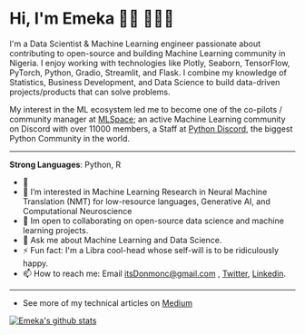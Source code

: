 # Hi, I'm Emeka 👋🏾 👩🏾‍💻

<!--
<img src="https://raw.githubusercontent.com/M0nica/M0nica/master/gh-header-image-cropped.png" alt="banner that says Monica Powell - software engineer, content creator and community organizer alongside a cartoon illustration of Monica"> -->
I'm a Data Scientist & Machine Learning engineer passionate about contributing to open-source and building Machine Learning community in Nigeria. I enjoy working with technologies like Plotly, Seaborn, TensorFlow, PyTorch, Python, Gradio, Streamlit, and Flask. I combine my knowledge of Statistics, Business Development, and Data Science to build data-driven projects/products that can solve problems.

My interest in the ML ecosystem led me to become one of the co-pilots / community manager at <a href="https://twitter.com/mlspace_co/">MLSpace</a>; an active Machine Learning community on Discord with over 11000 members, a Staff at [Python Discord](https://PythonDiscord.com), the biggest Python Community in the world.

------------

**Strong Languages**: Python, R
  
- 🔭 
- 🌱 I’m interested in Machine Learning Research in Neural Machine Translation (NMT) for low-resource languages, Generative AI, and Computational Neuroscience
- 👯 Im open to collaborating on open-source data science and machine learning projects.
- 💬 Ask me about Machine Learning and Data Science.
- ⚡ Fun fact: I'm a Libra cool-head whose self-will is to be ridiculously happy.
- 📫 How to reach me: Email itsDonmonc@gmail.com , [Twitter](https://twitter.com/itsDonmonc), [Linkedin](https://www.linkedin.com/in/Donmonc).

--------------

- See more of my technical articles on [Medium](https://medium.com/@itsdonmonc)

[![Emeka's github stats](https://github-readme-stats.vercel.app/api?username=donmonc&show_icons=true&title_color=fff&icon_color=79ff97&text_color=9f9f9f&bg_color=151515)](https://github.com/donmonc/)
